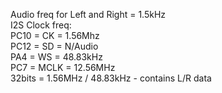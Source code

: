 Audio freq for Left and Right = 1.5kHz  
I2S Clock freq:  
PC10 = CK = 1.56Mhz  
PC12 = SD = N/Audio  
PA4  = WS = 48.83kHz  
PC7  = MCLK = 12.56MHz  
32bits = 1.56MHz / 48.83kHz - contains L/R data  
